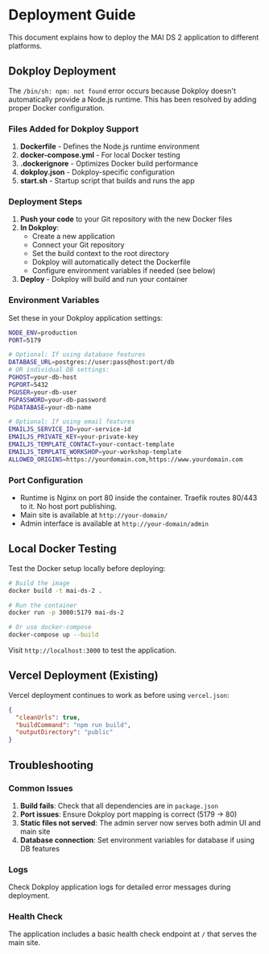 # Deployment Guide

This document explains how to deploy the MAI DS 2 application to different platforms.

## Dokploy Deployment

The `/bin/sh: npm: not found` error occurs because Dokploy doesn't automatically provide a Node.js runtime. This has been resolved by adding proper Docker configuration.

### Files Added for Dokploy Support

1. **Dockerfile** - Defines the Node.js runtime environment
2. **docker-compose.yml** - For local Docker testing
3. **.dockerignore** - Optimizes Docker build performance
4. **dokploy.json** - Dokploy-specific configuration
5. **start.sh** - Startup script that builds and runs the app

### Deployment Steps

1. **Push your code** to your Git repository with the new Docker files
2. **In Dokploy**:
   - Create a new application
   - Connect your Git repository
   - Set the build context to the root directory
   - Dokploy will automatically detect the Dockerfile
   - Configure environment variables if needed (see below)
3. **Deploy** - Dokploy will build and run your container

### Environment Variables

Set these in your Dokploy application settings:

```bash
NODE_ENV=production
PORT=5179

# Optional: If using database features
DATABASE_URL=postgres://user:pass@host:port/db
# OR individual DB settings:
PGHOST=your-db-host
PGPORT=5432
PGUSER=your-db-user
PGPASSWORD=your-db-password
PGDATABASE=your-db-name

# Optional: If using email features
EMAILJS_SERVICE_ID=your-service-id
EMAILJS_PRIVATE_KEY=your-private-key
EMAILJS_TEMPLATE_CONTACT=your-contact-template
EMAILJS_TEMPLATE_WORKSHOP=your-workshop-template
ALLOWED_ORIGINS=https://yourdomain.com,https://www.yourdomain.com
```

### Port Configuration

- Runtime is Nginx on port 80 inside the container. Traefik routes 80/443 to it. No host port publishing.
- Main site is available at `http://your-domain/`
- Admin interface is available at `http://your-domain/admin`

## Local Docker Testing

Test the Docker setup locally before deploying:

```bash
# Build the image
docker build -t mai-ds-2 .

# Run the container
docker run -p 3000:5179 mai-ds-2

# Or use docker-compose
docker-compose up --build
```

Visit `http://localhost:3000` to test the application.

## Vercel Deployment (Existing)

Vercel deployment continues to work as before using `vercel.json`:

```json
{
  "cleanUrls": true,
  "buildCommand": "npm run build",
  "outputDirectory": "public"
}
```

## Troubleshooting

### Common Issues

1. **Build fails**: Check that all dependencies are in `package.json`
2. **Port issues**: Ensure Dokploy port mapping is correct (5179 → 80)
3. **Static files not served**: The admin server now serves both admin UI and main site
4. **Database connection**: Set environment variables for database if using DB features

### Logs

Check Dokploy application logs for detailed error messages during deployment.

### Health Check

The application includes a basic health check endpoint at `/` that serves the main site.
